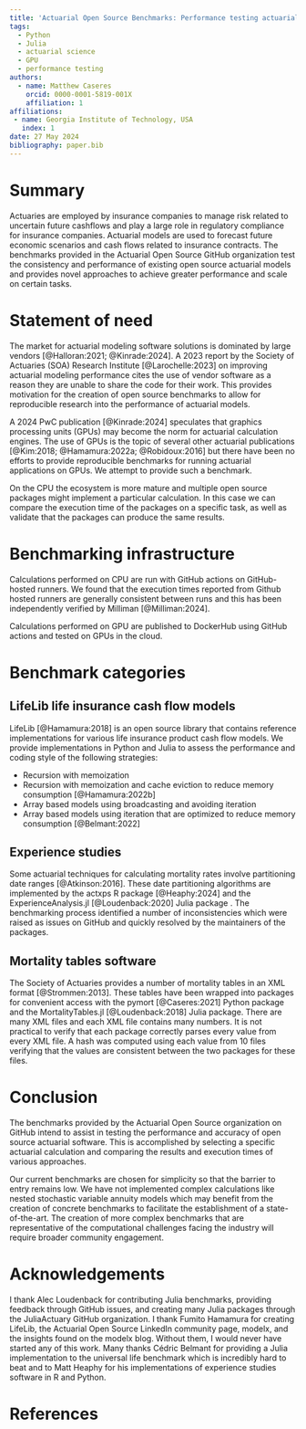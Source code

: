 ```yaml
---
title: 'Actuarial Open Source Benchmarks: Performance testing actuarial models on CPU and GPU'
tags:
  - Python
  - Julia
  - actuarial science
  - GPU
  - performance testing
authors:
  - name: Matthew Caseres
    orcid: 0000-0001-5819-001X
    affiliation: 1
affiliations:
 - name: Georgia Institute of Technology, USA
   index: 1
date: 27 May 2024
bibliography: paper.bib
---
```


# Summary

Actuaries are employed by insurance companies to manage risk related to uncertain future cashflows and play a large role in regulatory compliance for insurance companies.
Actuarial models are used to forecast future economic scenarios and cash flows related to insurance contracts. The benchmarks provided in the Actuarial Open Source GitHub organization test the consistency and performance of existing open source actuarial models and provides novel approaches to achieve greater performance and scale on certain tasks.

# Statement of need

The market for actuarial modeling software solutions is dominated by large vendors [@Halloran:2021; @Kinrade:2024]. A 2023 report by the Society of Actuaries (SOA) Research Institute [@Larochelle:2023] on improving actuarial modeling performance cites the use of vendor software as a reason they are unable to share the code for their work. This provides motivation for the creation of open source benchmarks to allow for reproducible research into the performance of actuarial models.

A 2024 PwC publication [@Kinrade:2024] speculates that graphics processing units (GPUs) may become the norm for actuarial calculation engines. The use of GPUs is the topic of several other actuarial publications [@Kim:2018; @Hamamura:2022a; @Robidoux:2016] but there have been no efforts to provide reproducible benchmarks for running actuarial applications on GPUs. We attempt to provide such a benchmark.

On the CPU the ecosystem is more mature and multiple open source packages might implement a particular calculation. In this case we can compare the execution time of the packages on a specific task, as well as validate that the packages can produce the same results.

# Benchmarking infrastructure

Calculations performed on CPU are run with GitHub actions on GitHub-hosted runners. We found that the execution times reported from Github hosted runners are generally consistent between runs and this has been independently verified by Milliman [@Milliman:2024]. 

Calculations performed on GPU are published to DockerHub using GitHub actions and tested on GPUs in the cloud.

# Benchmark categories

## LifeLib life insurance cash flow models

LifeLib [@Hamamura:2018] is an open source library that contains reference implementations for various life insurance product cash flow models. We provide implementations in Python and Julia to assess the performance and coding style of the following strategies:

* Recursion with memoization
* Recursion with memoization and cache eviction to reduce memory consumption [@Hamamura:2022b]
* Array based models using broadcasting and avoiding iteration
* Array based models using iteration that are optimized to reduce memory consumption [@Belmant:2022]

## Experience studies

Some actuarial techniques for calculating mortality rates involve partitioning date ranges [@Atkinson:2016]. These date partitioning algorithms are implemented by the actxps R package [@Heaphy:2024] and the ExperienceAnalysis.jl [@Loudenback:2020] Julia package . The benchmarking process identified a number of inconsistencies which were raised as issues on GitHub and quickly resolved by the maintainers of the packages.

## Mortality tables software

The Society of Actuaries provides a number of mortality tables in an XML format [@Strommen:2013]. These tables have been wrapped into packages for convenient access with the pymort [@Caseres:2021] Python package and the MortalityTables.jl [@Loudenback:2018] Julia package. There are many XML files and each XML file contains many numbers. It is not practical to verify that each package correctly parses every value from every XML file. A hash was computed using each value from 10 files verifying that the values are consistent between the two packages for these files.

# Conclusion

The benchmarks provided by the Actuarial Open Source organization on GitHub intend to assist in testing the performance and accuracy of open source actuarial software. This is accomplished by selecting a specific actuarial calculation and comparing the results and execution times of various approaches. 

Our current benchmarks are chosen for simplicity so that the barrier to entry remains low. We have not implemented complex calculations like nested stochastic variable annuity models which may benefit from the creation of concrete benchmarks to facilitate the establishment of a state-of-the-art. The creation of more complex benchmarks that are representative of the computational challenges facing the industry will require broader community engagement.

# Acknowledgements

I thank Alec Loudenback for contributing Julia benchmarks, providing feedback through GitHub issues, and creating many Julia packages through the JuliaActuary GitHub organization. I thank Fumito Hamamura for creating LifeLib, the Actuarial Open Source LinkedIn community page, modelx, and the  insights found on the modelx blog. Without them, I would never have started any of this work. Many thanks Cédric Belmant for providing a Julia implementation to the universal life benchmark which is incredibly hard to beat and to Matt Heaphy for his implementations of experience studies software in R and Python.

# References